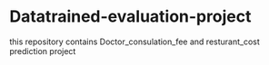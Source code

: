 # Datatrained-evaluation-project
this repository contains Doctor_consulation_fee and  resturant_cost prediction project
